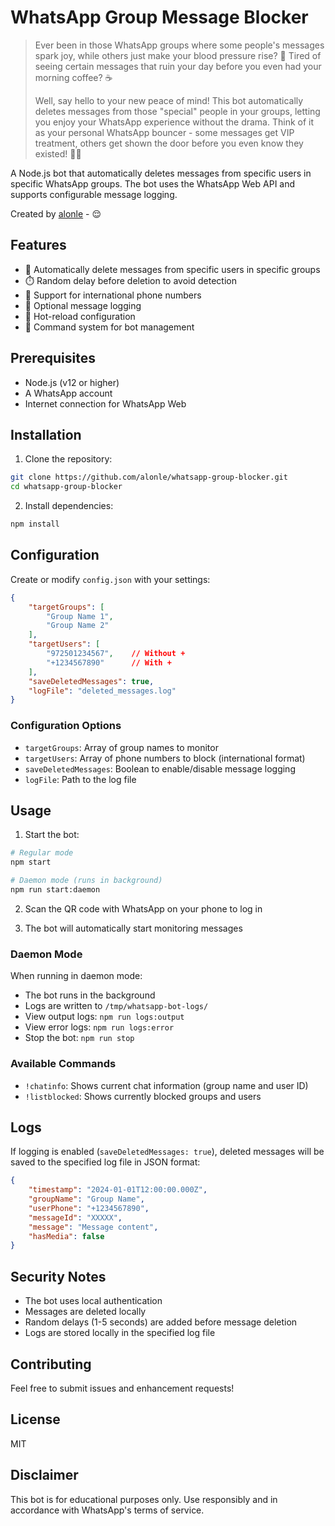 # WhatsApp Group Message Blocker

> Ever been in those WhatsApp groups where some people's messages spark joy, while others just make your blood pressure rise? 😤 Tired of seeing certain messages that ruin your day before you even had your morning coffee? ☕
>
> Well, say hello to your new peace of mind! This bot automatically deletes messages from those "special" people in your groups, letting you enjoy your WhatsApp experience without the drama. Think of it as your personal WhatsApp bouncer - some messages get VIP treatment, others get shown the door before you even know they existed! 🚫✨

A Node.js bot that automatically deletes messages from specific users in specific WhatsApp groups. The bot uses the WhatsApp Web API and supports configurable message logging.

Created by [alonle](https://github.com/alonle) -  😌

## Features

- 🚫 Automatically delete messages from specific users in specific groups
- ⏱️ Random delay before deletion to avoid detection
- 📱 Support for international phone numbers
- 📝 Optional message logging
- 🔄 Hot-reload configuration
- 🤖 Command system for bot management

## Prerequisites

- Node.js (v12 or higher)
- A WhatsApp account
- Internet connection for WhatsApp Web

## Installation

1. Clone the repository:
```bash
git clone https://github.com/alonle/whatsapp-group-blocker.git
cd whatsapp-group-blocker
```

2. Install dependencies:
```bash
npm install
```

## Configuration

Create or modify `config.json` with your settings:

```json
{
    "targetGroups": [
        "Group Name 1",
        "Group Name 2"
    ],
    "targetUsers": [
        "972501234567",    // Without +
        "+1234567890"      // With +
    ],
    "saveDeletedMessages": true,
    "logFile": "deleted_messages.log"
}
```

### Configuration Options

- `targetGroups`: Array of group names to monitor
- `targetUsers`: Array of phone numbers to block (international format)
- `saveDeletedMessages`: Boolean to enable/disable message logging
- `logFile`: Path to the log file

## Usage

1. Start the bot:
```bash
# Regular mode
npm start

# Daemon mode (runs in background)
npm run start:daemon
```

2. Scan the QR code with WhatsApp on your phone to log in

3. The bot will automatically start monitoring messages

### Daemon Mode

When running in daemon mode:
- The bot runs in the background
- Logs are written to `/tmp/whatsapp-bot-logs/`
- View output logs: `npm run logs:output`
- View error logs: `npm run logs:error`
- Stop the bot: `npm run stop`

### Available Commands

- `!chatinfo`: Shows current chat information (group name and user ID)
- `!listblocked`: Shows currently blocked groups and users

## Logs

If logging is enabled (`saveDeletedMessages: true`), deleted messages will be saved to the specified log file in JSON format:

```json
{
    "timestamp": "2024-01-01T12:00:00.000Z",
    "groupName": "Group Name",
    "userPhone": "+1234567890",
    "messageId": "XXXXX",
    "message": "Message content",
    "hasMedia": false
}
```

## Security Notes

- The bot uses local authentication
- Messages are deleted locally
- Random delays (1-5 seconds) are added before message deletion
- Logs are stored locally in the specified log file

## Contributing

Feel free to submit issues and enhancement requests!

## License

MIT

## Disclaimer

This bot is for educational purposes only. Use responsibly and in accordance with WhatsApp's terms of service.
